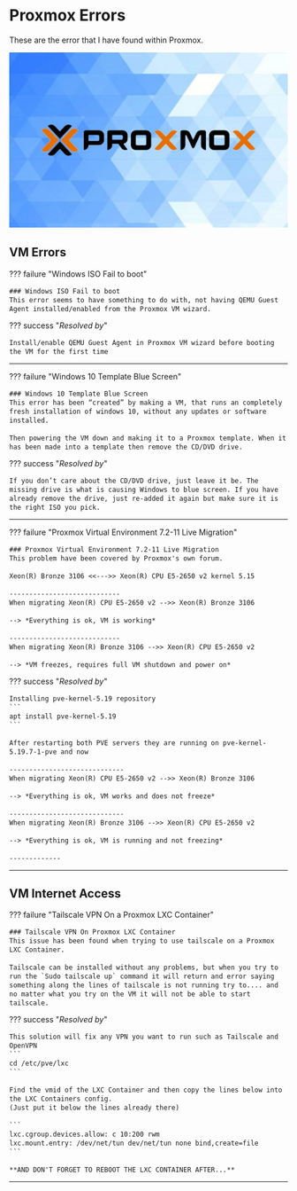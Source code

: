 
# Proxmox Errors
These are the error that I have found within Proxmox.

![pic](../img/proxmox-errors.jpg)

## VM Errors 

??? failure "Windows ISO Fail to boot"
    
    ### Windows ISO Fail to boot
    This error seems to have something to do with, not having QEMU Guest Agent installed/enabled from the Proxmox VM wizard.

??? success "*Resolved by*"

    Install/enable QEMU Guest Agent in Proxmox VM wizard before booting the VM for the first time

----------------------------

??? failure "Windows 10 Template Blue Screen"
    
    ### Windows 10 Template Blue Screen
    This error has been “created” by making a VM, that runs an completely fresh installation of windows 10, without any updates or software installed. 
    
    Then powering the VM down and making it to a Proxmox template. When it has been made into a template then remove the CD/DVD drive. 

??? success "*Resolved by*"

    If you don’t care about the CD/DVD drive, just leave it be. The missing drive is what is causing Windows to blue screen. If you have already remove the drive, just re-added it again but make sure it is the right ISO you pick.

----------------------------

??? failure "Proxmox Virtual Environment 7.2-11 Live Migration"
    
    ### Proxmox Virtual Environment 7.2-11 Live Migration
    This problem have been covered by Proxmox's own forum.

    Xeon(R) Bronze 3106 <<--->> Xeon(R) CPU E5-2650 v2 kernel 5.15

    ----------------------------
    When migrating Xeon(R) CPU E5-2650 v2 -->> Xeon(R) Bronze 3106 

    --> *Everything is ok, VM is working*

    ----------------------------
    When migrating Xeon(R) Bronze 3106 -->> Xeon(R) CPU E5-2650 v2 

    --> *VM freezes, requires full VM shutdown and power on*

??? success "*Resolved by*"
    
    Installing pve-kernel-5.19 repository
    ```
    apt install pve-kernel-5.19
    ```

    After restarting both PVE servers they are running on pve-kernel-5.19.7-1-pve and now

    -----------------------------
    When migrating Xeon(R) CPU E5-2650 v2 -->> Xeon(R) Bronze 3106 

    --> *Everything is ok, VM works and does not freeze*

    -----------------------------
    When migrating Xeon(R) Bronze 3106 -->> Xeon(R) CPU E5-2650 v2 

    --> *Everything is ok, VM is running and not freezing*

    -------------

--------------------

## VM Internet Access


??? failure "Tailscale VPN On a Proxmox LXC Container"
    
    ### Tailscale VPN On Proxmox LXC Container
    This issue has been found when trying to use tailscale on a Proxmox LXC Container. 

    Tailscale can be installed without any problems, but when you try to run the `Sudo tailscale up` command it will return and error saying something along the lines of tailscale is not running try to.... and no matter what you try on the VM it will not be able to start tailscale.

??? success "*Resolved by*"
    
    This solution will fix any VPN you want to run such as Tailscale and OpenVPN
    ```
    cd /etc/pve/lxc
    ```

    Find the vmid of the LXC Container and then copy the lines below into the LXC Containers config.
    (Just put it below the lines already there)

    ```
    lxc.cgroup.devices.allow: c 10:200 rwm 
    lxc.mount.entry: /dev/net/tun dev/net/tun none bind,create=file
    ```

    **AND DON'T FORGET TO REBOOT THE LXC CONTAINER AFTER...**

---------------------------


